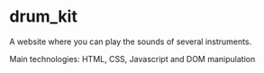 # drum_kit
A website where you can play the sounds of several instruments.

Main technologies: HTML, CSS, Javascript and DOM manipulation
